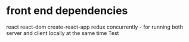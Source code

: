 # front end dependencies
react
react-dom
create-react-app
redux
concurrently - for running both server and client locally at the same time
Test
